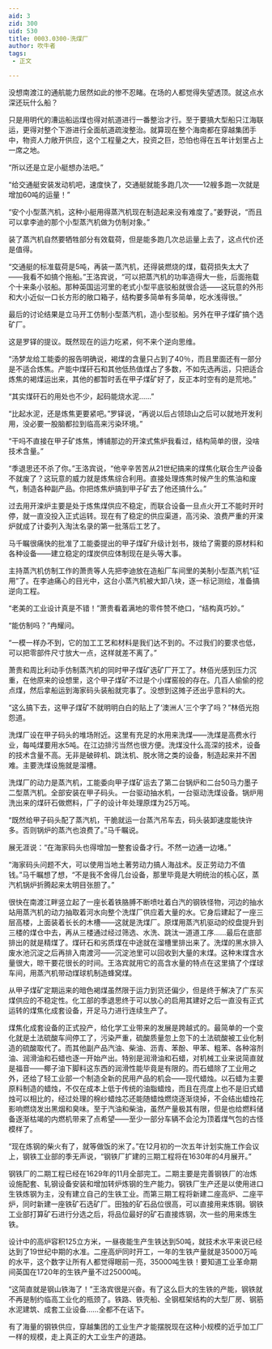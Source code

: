 ```yaml
---
aid: 3
zid: 300
uid: 530
title: 0003.0300-洗煤厂
author: 吹牛者
tags: 
 - 正文

---
```




  没想南渡江的通航能力居然如此的惨不忍睹。在场的人都觉得失望透顶。就这点水深还玩什么船？

  只是用明代的漕运船运煤也得对航道进行一番整治才行。至于要搞大型船只江海联运，更得对整个下游进行全面航道疏浚整治。就算现在整个海南都在穿越集团手中，物资人力敞开供应，这个工程量之大，投资之巨，恐怕也得在五年计划里占上一席之地。

  “所以还是立足小艇想办法吧。”

  “给交通艇安装发动机吧，速度快了，交通艇就能多跑几次——12艘多跑一次就是增加60吨的运量！”

  “安个小型蒸汽机，这种小艇用得蒸汽机现在制造起来没有难度了。”姜野说，“而且可以拿李迪的那个小型蒸汽机做为仿制对象。”

  装了蒸汽机自然要牺牲部分有效载荷，但是能多跑几次总运量上去了，这点代价还是值得。

  “交通艇的标准载荷是5吨，再装一蒸汽机，还得装燃烧的煤，载荷损失太大了——我看不如搞个拖船。”王洛宾说，“可以把蒸汽机的功率造得大一些，后面拖载个十来条小驳船。那种英国运河里的老式小型平底驳船就很合适——这玩意的外形和大小近似一口长方形的敞口箱子，结构要多简单有多简单，吃水浅得很。”

  最后的讨论结果是立马开工仿制小型蒸汽机，造小型驳船。另外在甲子煤矿搞个选矿厂。

  这是罗铎的提议。既然现在的运力吃紧，何不来个逆向思维。

  “汤梦龙给工能委的报告明确说，褐煤的含量只占到了40％，而且里面还有一部分是不适合炼焦。产能中煤矸石和其他低热值煤占了多数，不如先选再运，只把适合炼焦的褐煤运出来，其他的都暂时丢在甲子煤矿好了，反正本时空有的是荒地。”

  “其实煤矸石的用处也不少，起码能烧水泥……”

  “比起水泥，还是炼焦更要紧吧。”罗铎说，“再说以后占领琼山之后可以就地开发利用，没必要一股脑都拉到临高来污染环境。”

  “干吗不直接在甲子矿炼焦，博铺那边的开滦式焦炉我看过，结构简单的很，没啥技术含量。”

  “季退思还不杀了你。”王洛宾说，“他辛辛苦苦从21世纪搞来的煤焦化联合生产设备不就废了？这玩意的威力就是炼焦综合利用。直接处理炼焦时候产生的焦油和废气，制造各种副产品。你把炼焦炉搞到甲子矿去了他还搞什么。”

  过去用开滦炉主要是处于炼焦煤供应不稳定，而联合设备一旦点火开工不能时开时停，就一直没投入正式运转。现在有了稳定的供应渠道，高污染、浪费严重的开滦炉就成了计委列入淘汰名录的第一批落后工艺了。

  马千瞩很痛快的批准了工能委提出的甲子煤矿升级计划书，拨给了需要的原材料和各种设备——建立稳定的煤炭供应体制现在是头等大事。

  主持蒸汽机仿制工作的萧贵等人先把李迪放在造船厂车间里的美制小型蒸汽机“征用”了。在李迪痛心的目光中，这台小蒸汽机被大卸八块，逐一标记测绘，准备搞逆向工程。

  “老美的工业设计真是不错！”萧贵看着满地的零件赞不绝口，“结构真巧妙。”

  “能仿制吗？”冉耀问。

  “一模一样办不到，它的加工工艺和材料是我们达不到的。不过我们的要求也低，可以把零部件尺寸放大一点，这样就差不离了。”

  萧贵和周比利动手仿制蒸汽机的同时甲子煤矿选矿厂开工了。林佰光感到压力沉重，在他原来的设想里，这个甲子煤矿不过是个小煤窑般的存在。几百人偷偷的挖点煤，然后拿船运到海家码头装船就完事了。没想到这摊子还出乎意料的大。

  “这么搞下去，这甲子煤矿不就明明白白的贴上了‘澳洲人’三个字了吗？”林佰光抱怨道。

  洗煤厂设在甲子码头的堆场附近。这里有充足的水用来洗煤——洗煤是高费水行业，每吨煤要用水5吨。在江边排污当然也很方便。洗煤没什么高深的技术，设备的技术含量不高。无非是破碎机、跳汰机、脱水筛之类的设备，制造起来并不困难。主要洗煤设施就是溜槽。

  洗煤厂的动力是蒸汽机，工能委向甲子煤矿运去了第二台锅炉和二台50马力墨子二型蒸汽机。全部安装在甲子码头。一台驱动抽水机，一台驱动洗煤设备。锅炉用洗出来的煤矸石做燃料，厂子的设计年处理原煤为25万吨。

  “既然给甲子码头配了蒸汽机，干脆就运一台蒸汽吊车去，码头装卸速度能快许多。否则锅炉的蒸汽也浪费了。”马千瞩说。

  展无涯说：“在海家码头也得增加一整套设备才行。不然一边通一边堵。”

  “海家码头问题不大，可以使用当地土著劳动力搞人海战术。反正劳动力不值钱。”马千瞩想了想，“不是我不舍得几台设备，那里毕竟是大明统治的核心区，蒸汽机锅炉折腾起来太明目张胆了。”

  很快在南渡江畔竖立起了一座长着铁胳膊不断喷吐着白汽的钢铁怪物，河边的抽水站用蒸汽机的动力抽取着河水向整个洗煤厂供应着大量的水。它身后建起了一座三层高楼，上面装着长长的木槽——这就是洗煤厂。原煤用蒸汽机驱动的绞盘提升到三楼的煤仓中去，再从三楼通过经过筛选、水洗、跳汰一道道工序……最后在底部排出的就是精煤了。煤矸石和劣质煤在中途就在溜槽里排出来了。洗煤的黑水排入废水池沉淀之后再排入南渡河——沉淀池里可以回收到大量的末煤。这种末煤含水量很大，晾干要花很长的时间。王洛宾就用它的高含水量的特点在这里搞了个煤球车间，用蒸汽机带动煤球机制造蜂窝煤。

  从甲子煤矿定期运来的暗色褐煤虽然限于运力到货还偏少，但是终于解决了广东买煤供应的不稳定性。化工部的季退思终于可以放心的启用其建好之后一直没有正式运转的煤焦化成套设备，开足马力进行连续生产了。

  煤焦化成套设备的正式投产，给化学工业带来的发展是跨越式的。最简单的一个变化就是土法硫酸车间停工了，污染严重，硫酸质量忽上忽下的土法硫酸被工业化制造的硫酸取代了。而其他副产品汽油、柴油、沥青、苯酚、甲苯、粗苯、各种溶剂油、润滑油和石蜡也逐一开始产出。特别是润滑油和石蜡，对机械工业来说简直就是福音——椰子油下脚料这东西的润滑性能毕竟是有限的。而石蜡除了工业用之外，还给了轻工业部一个制造全新的民用产品的机会——现代蜡烛。以石蜡为主要原料制造的蜡烛，不仅在成本上低于传统的油脂蜡烛，而且在亮度上也不是旧式蜡烛可以相比的，经过处理的棉纱蜡烛芯还能随蜡烛燃烧逐渐烧掉，不会结出蜡烛花影响燃烧发出黑烟和臭味。至于汽油和柴油，虽然产量极其有限，但是也给燃料储备逐渐枯竭的内燃机带来了点希望——至少一部分车辆不会沦为顶着煤气包的古怪模样了。

  “现在炼钢的柴火有了，就等做饭的米了。”在12月初的一次五年计划实施工作会议上，钢铁工业部的季无声说，“钢铁厂扩建的三期工程将在1630年的4月展开。”

  钢铁厂的二期工程已经在1629年的11月全部完工。二期主要是完善钢铁厂的冶炼设施配套、轧钢设备安装和增加转炉炼钢的生产能力。钢铁厂生产还是以使用进口生铁炼钢为主，没有建立自己的生铁工业。而第三期工程将新建二座高炉、二座平炉，同时新建一座铁矿石选矿厂。田独的矿石品位很高，可以直接用来炼钢。钢铁工业部打算矿石进行分选之后，将品位最好的矿石直接炼钢，次一些的用来炼生铁。

  设计中的高炉容积125立方米，一昼夜能生产生铁达到50吨，就技术水平来说已经达到了19世纪中期的水准。二座高炉同时开工，一年的生铁产量就是35000万吨的水平，这个数字让所有人都觉得眼前一亮，35000吨生铁！要知道工业革命期间英国在1720年的生铁产量不过25000吨。

  “这简直就是钢山铁海了！”王洛宾很是兴奋。有了这么巨大的生铁的产能，钢铁就不再是制约临高工业化的瓶颈了。铁路、铁壳船、全钢框架结构的大型厂房、钢筋水泥建筑、成套工业设备……全都不在话下。

  有了海量的钢铁供应，穿越集团的工业生产才能摆脱现在这种小规模的近乎加工厂一样的规模，走上真正的大工业生产的道路。


